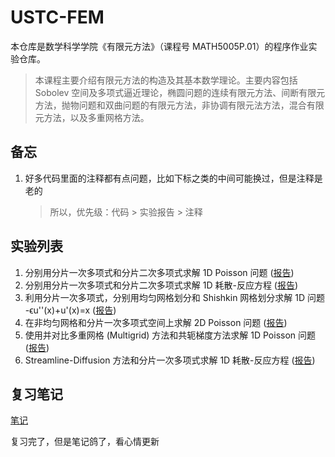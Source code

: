 # USTC-FEM

本仓库是数学科学学院《有限元方法》（课程号 MATH5005P.01）的程序作业实验仓库。

> 本课程主要介绍有限元方法的构造及其基本数学理论。主要内容包括 Sobolev 空间及多项式逼近理论，椭圆问题的连续有限元方法、间断有限元方法，抛物问题和双曲问题的有限元方法，非协调有限元法方法，混合有限元方法，以及多重网格方法。

## 备忘

1. 好多代码里面的注释都有点问题，比如下标之类的中间可能换过，但是注释是老的
   > 所以，优先级：代码 > 实验报告 > 注释

## 实验列表

1. 分别用分片一次多项式和分片二次多项式求解 1D Poisson 问题 ([报告](Homework1/report/README.md))
2. 分别用分片一次多项式和分片二次多项式求解 1D 耗散-反应方程 ([报告](Homework2/report/README.md))
3. 利用分片一次多项式，分别用均匀网格划分和 Shishkin 网格划分求解 1D 问题 -ϵu''(x)+u'(x)=x ([报告](Homework3/report/README.md))
4. 在非均匀网格和分片一次多项式空间上求解 2D Poisson 问题 ([报告](Homework4/report/README.md))
5. 使用并对比多重网格 (Multigrid) 方法和共轭梯度方法求解 1D Poisson 问题 ([报告](Homework5/report/README.md))
6. Streamline-Diffusion 方法和分片一次多项式求解 1D 耗散-反应方程 ([报告](Homework6/report/README.md))

## 复习笔记

[笔记](Notes/README.md)

复习完了，但是笔记鸽了，看心情更新